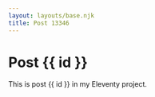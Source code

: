 ```yaml
---
layout: layouts/base.njk
title: Post 13346
---
```


# Post {{ id }}

This is post {{ id }} in my Eleventy project.
